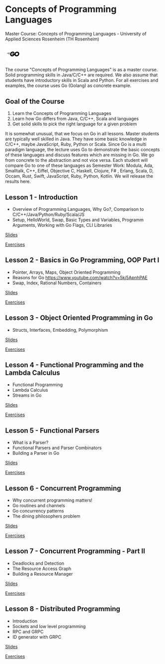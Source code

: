 # Concepts of Programming Languages
Master Course: Concepts of Programming Languages - University of Applied Sciences Rosenheim (TH Rosenheim)

<img src="docs/img/go.png" width="10%">

The course "Concepts of Programming Languages" is as a master course. Solid programming skills in Java/C/C++ are required. We also assume that students have introductory skills in Scala and Python. For all exercises and examples, the course uses Go (Golang) as concrete example.

## Goal of the Course

1. Learn the Concepts of Programming Languages
2. Learn how Go differs from Java, C/C++, Scala and languages
3. Get solid skills to pick the right language for a given problem

It is somewhat unusual, that we focus on Go in all lessons. Master students are typically well skilled in Java. They
have some basic knowledge in C/C++, maybe JavaScript, Ruby, Python or Scala. Since Go is a multi paradigm language, the lecture uses Go to demonstrate the basic concepts of these languages and discuss features which are missing in Go. 
We go from concrete to the abstraction and not vice versa.
Each student will compare Go to one of these languages as Semester Work: Modula, Ada, Smalltalk, C++, Eiffel, Objective C, Haskell, Clojure, F# , Erlang, Scala, D, Occam, Rust, Swift, JavaScript, Ruby, Python, Kotlin.
We will release the results here. 

## Lesson 1 - Introduction

- Overview of Programming Languages, Why Go?, Comparison to C/C++/Java/Python/Ruby/Scala/JS
- Setup, HelloWorld, Swap, Basic Types and Variables, Programm Arguments, Working with Go Flags, CLI Libraries 

[Slides](docs/01-Introduction%20to%20Golang.pdf)

[Exercises](docs/exercises/Exercise1.md)

## Lesson 2 - Basics in Go Programming, OOP Part I

- Pointer, Arrays, Maps, Object Oriented Programming
- Reasons for Go https://www.youtube.com/watch?v=5kj5ApnhPAE
- Swap, Index, Rational Numbers, Containers

[Slides](docs/02-Go-Programming.pdf)

[Exercises](docs/exercises/Exercise2.md)

## Lesson 3 - Object Oriented Programming in Go

- Structs, Interfaces, Embedding, Polymorphism

[Slides](docs/03-Go-Programming.pdf)

[Exercises](docs/exercises/Exercise3.md)

## Lesson 4 - Functional Programming and the Lambda Calculus
- Functional Programming
- Lambda Calculus
- Streams in Go

[Slides](docs/04-Functional-Programming.pdf)

[Exercises](docs/exercises/Exercise4.md)

## Lesson 5 - Functional Parsers
- What is a Parser?
- Functional Parsers and Parser Combinators
- Building a Parser in Go

[Slides](docs/05-Parser-Combinators.pdf)

[Exercises](docs/exercises/Exercise5.md)


## Lesson 6 - Concurrent Programming
- Why concurrent programming matters!
- Go routines and channels
- Go concurrency patterns
- The dining philosophers problem

[Slides](docs/06-Concurrent-Programming.pdf)

[Exercises](docs/exercises/Exercise6.md)

## Lesson 7 - Concurrent Programming - Part II
- Deadlocks and Detection
- The Resource Access Graph
- Building a Resource Manager

[Slides](docs/07-Concurrent-Programming.pdf)

[Exercises](docs/exercises/Exercise7.md)

## Lesson 8 - Distributed Programming
- Introduction
- Sockets and low level programming
- RPC and GRPC
- ID generator with GRPC 

[Slides](docs/08-Distributed-Programming.pdf)

[Exercises](docs/exercises/Exercise8.md)
